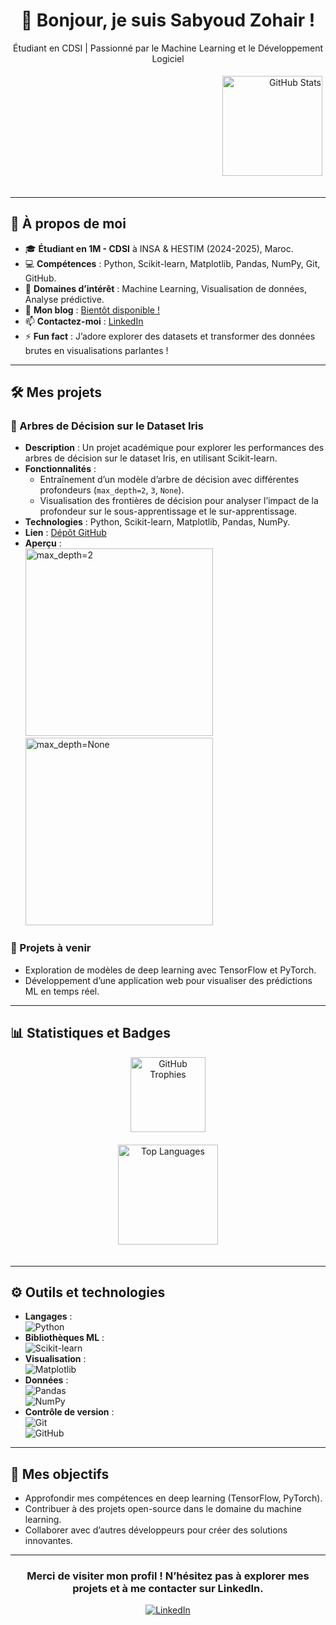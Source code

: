 <!--
**sabyoudzohair/sabyoudzohair** is a ✨ _special_ ✨ repository because its `README.md` (this file) appears on your GitHub profile.
-->

<div align="center">
  <h1>👋 Bonjour, je suis Sabyoud Zohair !</h1>
  <p>Étudiant en CDSI | Passionné par le Machine Learning et le Développement Logiciel</p>
</div>

<div align="right">
  <img src="https://github-readme-stats.vercel.app/api?username=sabyoudzohair&show_icons=true&theme=dracula" alt="GitHub Stats" height="160" style="margin: 5px; margin-bottom: 20px;" />
</div>

---

## 🚀 À propos de moi
- 🎓 **Étudiant en 1M - CDSI** à INSA & HESTIM (2024-2025), Maroc.  
- 💻 **Compétences** : Python, Scikit-learn, Matplotlib, Pandas, NumPy, Git, GitHub.  
- 🔭 **Domaines d’intérêt** : Machine Learning, Visualisation de données, Analyse prédictive.  
- 📖 **Mon blog** : [Bientôt disponible !](#)  
- 📫 **Contactez-moi** : [LinkedIn](https://www.linkedin.com/in/sabyoud-zohair-a5635920a/)  
- ⚡ **Fun fact** : J’adore explorer des datasets et transformer des données brutes en visualisations parlantes !

---

## 🛠️ Mes projets
### 🌟 Arbres de Décision sur le Dataset Iris
- **Description** : Un projet académique pour explorer les performances des arbres de décision sur le dataset Iris, en utilisant Scikit-learn.  
- **Fonctionnalités** :  
  - Entraînement d’un modèle d’arbre de décision avec différentes profondeurs (`max_depth=2`, `3`, `None`).  
  - Visualisation des frontières de décision pour analyser l’impact de la profondeur sur le sous-apprentissage et le sur-apprentissage.  
- **Technologies** : Python, Scikit-learn, Matplotlib, Pandas, NumPy.  
- **Lien** : [Dépôt GitHub](https://github.com/sabyoudzohair/iris-decision-trees)  
- **Aperçu** :  
  <img src="images/iris_decision_boundary_depth2.png" alt="max_depth=2" width="300"/>  
  <img src="images/iris_decision_boundary_depthNone.png" alt="max_depth=None" width="300"/>  

### 🌱 Projets à venir
- Exploration de modèles de deep learning avec TensorFlow et PyTorch.  
- Développement d’une application web pour visualiser des prédictions ML en temps réel.  

---

## 📊 Statistiques et Badges
<div align="center">
  <img src="https://github-profile-trophy.vercel.app/?username=sabyoudzohair&theme=onedark&margin-w=15&margin-h=15" alt="GitHub Trophies" height="120" style="margin: auto; margin-bottom: 20px;" />
</div>

<div align="center">
  <img src="https://github-readme-stats.vercel.app/api/top-langs/?username=sabyoudzohair&layout=compact&theme=dracula" alt="Top Languages" height="160" style="margin: auto; margin-bottom: 20px;" />
</div>

---

## ⚙️ Outils et technologies
- **Langages** :  
  ![Python](https://img.shields.io/badge/-Python-3776AB?style=flat-square&logo=python&logoColor=white)  
- **Bibliothèques ML** :  
  ![Scikit-learn](https://img.shields.io/badge/-Scikit--learn-F7931E?style=flat-square&logo=scikit-learn&logoColor=white)  
- **Visualisation** :  
  ![Matplotlib](https://img.shields.io/badge/-Matplotlib-11557C?style=flat-square&logo=matplotlib&logoColor=white)  
- **Données** :  
  ![Pandas](https://img.shields.io/badge/-Pandas-150458?style=flat-square&logo=pandas&logoColor=white)  
  ![NumPy](https://img.shields.io/badge/-NumPy-013243?style=flat-square&logo=numpy&logoColor=white)  
- **Contrôle de version** :  
  ![Git](https://img.shields.io/badge/-Git-F05032?style=flat-square&logo=git&logoColor=white)  
  ![GitHub](https://img.shields.io/badge/-GitHub-181717?style=flat-square&logo=github&logoColor=white)  

---

## 🌟 Mes objectifs
- Approfondir mes compétences en deep learning (TensorFlow, PyTorch).  
- Contribuer à des projets open-source dans le domaine du machine learning.  
- Collaborer avec d’autres développeurs pour créer des solutions innovantes.

---

<div align="center">
  <h3>Merci de visiter mon profil ! N’hésitez pas à explorer mes projets et à me contacter sur LinkedIn.</h3>
  <a href="https://www.linkedin.com/in/sabyoud-zohair-a5635920a/">
    <img src="https://img.shields.io/badge/-LinkedIn-0077B5?style=flat-square&logo=linkedin&logoColor=white" alt="LinkedIn"/>
  </a>
</div>
